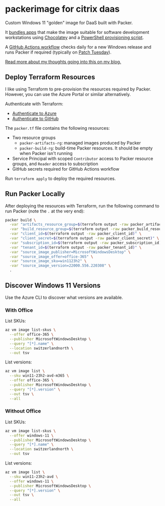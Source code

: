 # packerimage for citrix daas

Custom Windows 11 "golden" image for DaaS built with Packer.

It [bundles apps](./packages.config) that make the image suitable for software development workstations using [Chocolatey](https://chocolatey.org/) and a [PowerShell provisioning script](./install-azure-powershell.ps1).

A [GitHub Actions workflow](./.github/workflows/packer.yml) checks daily for a new Windows release and runs Packer if required (typically on [Patch Tuesday](https://docs.microsoft.com/en-us/windows/deployment/update/quality-updates#quality-updates)).

[Read more about my thoughts going into this on my blog.](https://schnerring.net/blog/automate-building-custom-windows-images-for-azure-virtual-desktop-with-packer-and-github-actions/)

## Deploy Terraform Resources

I like using Terraform to pre-provision the resources required by Packer. However, you can use the Azure Portal or similar alternatively.

Authenticate with Terraform:

- [Authenticate to Azure](https://registry.terraform.io/providers/hashicorp/azurerm/latest/docs#authenticating-to-azure)
- [Authenticate to GitHub](https://registry.terraform.io/providers/integrations/github/latest/docs#authentication)

The `packer.tf` file contains the following resources:

- Two resource groups
  - `packer-artifacts-rg`: managed images produced by Packer
  - `packer-build-rg`: build-time Packer resources. It should be empty when Packer isn't running
- Service Principal with scoped `Contributor` access to Packer resource groups, and `Reader` access to subscription
- GitHub secrets required for GitHub Actions workflow

Run `terraform apply` to deploy the required resources.

## Run Packer Locally

After deploying the resources with Terraform, run the following command to run Packer (note the `.` at the very end):

```bash
packer build \
  -var "artifacts_resource_group=$(terraform output -raw packer_artifacts_resource_group)" \
  -var "build_resource_group=$(terraform output -raw packer_build_resource_group)" \
  -var "client_id=$(terraform output -raw packer_client_id)" \
  -var "client_secret=$(terraform output -raw packer_client_secret)" \
  -var "subscription_id=$(terraform output -raw packer_subscription_id)" \
  -var "tenant_id=$(terraform output -raw packer_tenant_id)" \
  -var "source_image_publisher=MicrosoftWindowsDesktop" \
  -var "source_image_offer=office-365" \
  -var "source_image_sku=win1123h2" \
  -var "source_image_version=22000.556.220308" \
  .
```

## Discover Windows 11 Versions

Use the Azure CLI to discover what versions are available.

### With Office

List SKUs:

```bash
az vm image list-skus \
  --offer office-365 \
  --publisher MicrosoftWindowsDesktop \
  --query "[*].name" \
  --location switzerlandnorth \
  --out tsv
```

List versions:

```bash
az vm image list \
  --sku win11-23h2-avd-m365 \
  --offer office-365 \
  --publisher MicrosoftWindowsDesktop \
  --query "[*].version" \
  --out tsv \
  --all
```

### Without Office

List SKUs:

```bash
az vm image list-skus \
  --offer windows-11 \
  --publisher MicrosoftWindowsDesktop \
  --query "[*].name" \
  --location switzerlandnorth \
  --out tsv
```

List versions:

```bash
az vm image list \
  --sku win11-23h2-avd \
  --offer windows-11 \
  --publisher MicrosoftWindowsDesktop \
  --query "[*].version" \
  --out tsv \
  --all
```